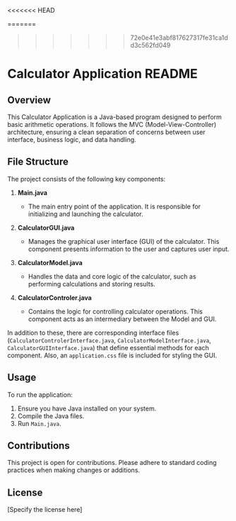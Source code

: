 <<<<<<< HEAD

=======
>>>>>>> 72e0e41e3abf817627317fe31ca1dd3c562fd049
# Calculator Application README

## Overview
This Calculator Application is a Java-based program designed to perform basic arithmetic operations. It follows the MVC (Model-View-Controller) architecture, ensuring a clean separation of concerns between user interface, business logic, and data handling.

## File Structure
The project consists of the following key components:

1. **Main.java**
   - The main entry point of the application. It is responsible for initializing and launching the calculator.

2. **CalculatorGUI.java**
   - Manages the graphical user interface (GUI) of the calculator. This component presents information to the user and captures user input.

3. **CalculatorModel.java**
   - Handles the data and core logic of the calculator, such as performing calculations and storing results.

4. **CalculatorControler.java**
   - Contains the logic for controlling calculator operations. This component acts as an intermediary between the Model and GUI.

In addition to these, there are corresponding interface files (`CalculatorControlerInterface.java`, `CalculatorModelInterface.java`, `CalculatorGUIInterface.java`) that define essential methods for each component. Also, an `application.css` file is included for styling the GUI.

## Usage
To run the application:
1. Ensure you have Java installed on your system.
2. Compile the Java files.
3. Run `Main.java`.

## Contributions
This project is open for contributions. Please adhere to standard coding practices when making changes or additions.

## License
[Specify the license here]
